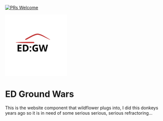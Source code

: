 [![PRs Welcome](https://img.shields.io/badge/PRs-welcome-brightgreen.svg?style=flat-square)](http://makeapullrequest.com)

![ED:GW](./logo.png)

# ED Ground Wars

This is the website component that wildflower plugs into, I did this donkeys years ago so it is in need of some serious serious, serious refractoring...
